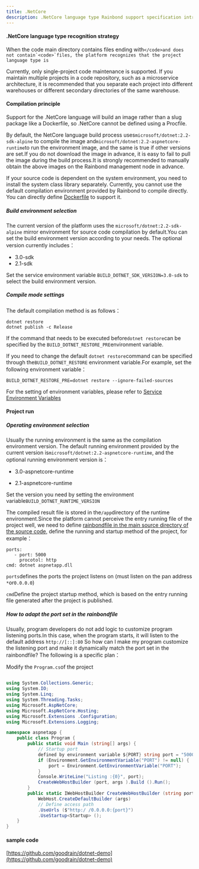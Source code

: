```yaml
---
title: .NetCore
description: .NetCore language type Rainbond support specification introduction
---
```


#### .NetCore language type recognition strategy

When the code main directory contains files ending with``</code>and does not contain`<code>`files, the platform recognizes that the project language type is``

Currently, only single-project code maintenance is supported. If you maintain multiple projects in a code repository, such as a microservice architecture, it is recommended that you separate each project into different warehouses or different secondary directories of the same warehouse.

#### Compilation principle

Support for the .NetCore language will build an image rather than a slug package like a Dockerfile, so .NetCore cannot be defined using a Procfile.

By default, the NetCore language build process uses`microsoft/dotnet:2.2-sdk-alpine` to compile the image and`microsoft/dotnet:2.2-aspnetcore-runtime`to run the environment image, and the same is true if other versions are set.If you do not download the image in advance, it is easy to fail to pull the image during the build process.It is strongly recommended to manually obtain the above images on the Rainbond management node in advance.

If your source code is dependent on the system environment, you need to install the system class library separately. Currently, you cannot use the default compilation environment provided by Rainbond to compile directly. You can directly define [Dockerfile](./dockefile) to support it.

##### Build environment selection

The current version of the platform uses the `microsoft/dotnet:2.2-sdk-alpine` mirror environment for source code compilation by default.You can set the build environment version according to your needs. The optional version currently includes：

- 3.0-sdk
- 2.1-sdk

Set the service environment variable `BUILD_DOTNET_SDK_VERSION=3.0-sdk` to select the build environment version.

##### Compile mode settings

The default compilation method is as follows：

```
dotnet restore
dotnet publish -c Release
```

If the command that needs to be executed before`dotnet restore`can be specified by the `BUILD_DOTNET_RESTORE_PRE`environment variable.

If you need to change the default `dotnet restore`command can be specified through the`BUILD_DOTNET_RESTORE` environment variable.For example, set the following environment variable：

```
BUILD_DOTNET_RESTORE_PRE=dotnet restore --ignore-failed-sources
```

For the setting of environment variables, please refer to [Service Environment Variables](/docs/use-manual/component-manage/env/)

#### Project run

##### Operating environment selection

Usually the running environment is the same as the compilation environment version. The default running environment provided by the current version is`microsoft/dotnet:2.2-aspnetcore-runtime`, and the optional running environment version is：

- 3.0-aspnetcore-runtime

- 2.1-aspnetcore-runtime

Set the version you need by setting the environment variable`BUILD_DOTNET_RUNTIME_VERSION`

The compiled result file is stored in the`/app`directory of the runtime environment.Since the platform cannot perceive the entry running file of the project well, we need to define [rainbondfile in the main source directory of the source code,](/docs/use-manual/component-create/language-support/rainbondfile) define the running and startup method of the project, for example：

```
ports:
   - port: 5000
     procotol: http
cmd: dotnet aspnetapp.dll
```

`ports`defines the ports the project listens on (must listen on the pan address `*`or`0.0.0.0`)

`cmd`Define the project startup method, which is based on the entry running file generated after the project is published.

##### How to adapt the port set in the rainbondfile

Usually, program developers do not add logic to customize program listening ports.In this case, when the program starts, it will listen to the default address `http://[::]:80` So how can I make my program customize the listening port and make it dynamically match the port set in the rainbondfile? The following is a specific plan：

Modify the `Program.cs`of the project

```cs

using System.Collections.Generic;
using System.IO;
using System.Linq;
using System.Threading.Tasks;
using Microsoft.AspNetCore;
using Microsoft.AspNetCore.Hosting;
using Microsoft.Extensions .Configuration;
using Microsoft.Extensions.Logging;

namespace aspnetapp {
    public class Program {
        public static void Main (string[] args) {
            // Startup port
            defined by environment variable ${PORT} string port = "5000";
            if (Environment.GetEnvironmentVariable("PORT") != null) {
                port = Environment.GetEnvironmentVariable("PORT");
            }
            Console.WriteLine("Listing :{0}", port);
            CreateWebHostBuilder (port, args ).Build ().Run();
        }
        public static IWebHostBuilder CreateWebHostBuilder (string port, string[] args) =>
            WebHost.CreateDefaultBuilder (args)
            // Define access path
            .UseUrls ($"http:/ /0.0.0.0:{port}")
            .UseStartup<Startup> ();
    }
}
```

#### sample code

[https://github.com/goodrain/dotnet-demo](https://github.com/goodrain/dotnet-demo)
